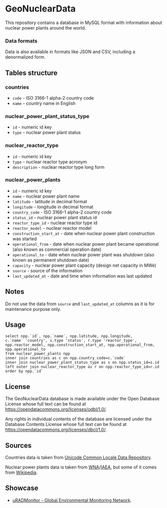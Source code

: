 # GeoNuclearData

This repository contains a database in MySQL format with information about nuclear power plants around the world.

### Data formats

Data is also available in formats like JSON and CSV, including a denormalized form.

## Tables structure

### countries
- `code` - ISO 3166-1 alpha-2 country code
- `name` - country name in English
 
### nuclear_power_plant_status_type
- `id` - numeric id key
- `type` - nuclear power plant status

### nuclear_reactor_type
- `id` - numeric id key
- `type` - nuclear reactor type acronym
- `description` - nuclear reactor type long form
 
### nuclear_power_plants
- `id` - numeric id key
- `name` - nuclear power plant name
- `latitude` - latitude in decimal format
- `longitude` - longitude in decimal format
- `country_code` - ISO 3166-1 alpha-2 country code
- `status_id` - nuclear power plant status id
- `reactor_type_id` - nuclear reactor type id
- `reactor_model` - nuclear reactor model
- `construction_start_at` - date when nuclear power plant construction was started
- `operational_from` - date when nuclear power plant became operational (also known as commercial operation date)
- `operational_to` - date when nuclear power plant was shutdown (also known as permanent shutdown date)
- `capacity` - nuclear power plant capacity (design net capacity in MWe)
- `source` - source of the information
- `last_updated_at` - date and time when information was last updated
 
## Notes
Do not use the data from `source` and `last_updated_at` columns as it is for maintenance purpose only.
 
## Usage
	select npp.`id`, npp.`name`, npp.latitude, npp.longitude,
	c.`name` 'country', s.type 'status', r.type 'reactor_type',
	npp.reactor_model, npp.construction_start_at, npp.operational_from, npp.operational_to
	from nuclear_power_plants npp
	inner join countries as c on npp.country_code=c.`code` 
	inner join nuclear_power_plant_status_type as s on npp.status_id=s.id
	left outer join nuclear_reactor_type as r on npp.reactor_type_id=r.id
	order by npp.`id`

## License
The GeoNuclearData database is made available under the Open Database License whose full text can be found at https://opendatacommons.org/licenses/odbl/1.0/.
 
Any rights in individual contents of the database are licensed under the Database Contents License whose full text can be found at https://opendatacommons.org/licenses/dbcl/1.0/.
 
## Sources
Countries data is taken from [Unicode Common Locale Data Repository](https://github.com/unicode-cldr/cldr-localenames-full/blob/master/main/en/territories.json).

Nuclear power plants data is taken from [WNA](http://www.world-nuclear.org/information-library/facts-and-figures/reactor-database.aspx)/[IAEA](https://www.iaea.org/pris/), but some of it comes from [Wikipedia](https://en.wikipedia.org/wiki/List_of_nuclear_power_stations).
 
## Showcase
- [uRADMonitor - Global Environmental Monitoring Network](http://www.uradmonitor.com).
